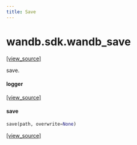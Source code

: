 ```yaml
---
title: Save
---
```


<a name="wandb.sdk.wandb_save"></a>
# wandb.sdk.wandb\_save

[[view_source]](https://github.com/wandb/client/blob/bf98510754bad9e6e2b3e857f123852841a4e7ed/wandb/sdk/wandb_save.py#L2)

save.

<a name="wandb.sdk.wandb_save.logger"></a>
#### logger

[[view_source]](https://github.com/wandb/client/blob/bf98510754bad9e6e2b3e857f123852841a4e7ed/wandb/sdk/wandb_save.py#L10)

<a name="wandb.sdk.wandb_save.save"></a>
#### save

```python
save(path, overwrite=None)
```

[[view_source]](https://github.com/wandb/client/blob/bf98510754bad9e6e2b3e857f123852841a4e7ed/wandb/sdk/wandb_save.py#L13)

